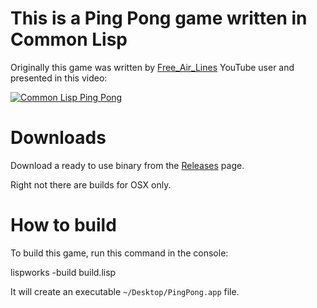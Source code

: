 This is a Ping Pong game written in Common Lisp
===============================================

Originally this game was written by [Free_Air_Lines](https://www.youtube.com/channel/UCm3E2CyxTfKWRLX0Uh8i3Qg) YouTube user and
presented in this video:

[![Common Lisp Ping Pong](http://img.youtube.com/vi/Sbw7PyfGh2w/0.jpg)](http://www.youtube.com/watch?v=Sbw7PyfGh2w "Common Lisp Ping Pong")


Downloads
=========

Download a ready to use binary from the [Releases](https://github.com/svetlyak40wt/ping-pong/releases/latest) page.

Right not there are builds for OSX only.


How to build
============

To build this game, run this command in the console:

   lispworks -build build.lisp

It will create an executable `~/Desktop/PingPong.app` file.
